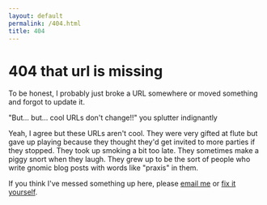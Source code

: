 ```yaml
---
layout: default
permalink: /404.html
title: 404
---
```

<div class="container">
  <div class='inner double'>
    <div class='content'>
      <h1>404 that url is missing</h1>
      <div class="double-column-container">
        <div class="section primary-column">
          <p>To be honest, I probably just broke a URL somewhere or moved something and forgot to update it.</p>
          <p>"But... but... cool URLs don't change!!" you splutter indignantly</p>
          <p>Yeah, I agree but these URLs aren't cool. They were very gifted at flute but gave up playing because they thought they'd get invited to more parties if they stopped. They took up smoking a bit too late. They sometimes make a piggy snort when they laugh. They grew up to be the sort of people who write gnomic blog posts with words like "praxis" in them.</p>
          <p> If you think I've messed something up here, please <a href="mailto:alice.bartlett@gmail.com">email me</a> or <a href="https://github.com/alicebartlett/alicebartlett.github.io">fix it yourself</a>.</p>
        </div>
      </div>
    </div>
  </div>
</div>
